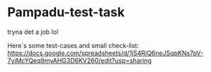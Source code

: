 # Pampadu-test-task
tryna det a job lol

Here`s some test-cases and small check-list: https://docs.google.com/spreadsheets/d/1jS4RiQ6neJSqpKNs7pV-7yiMcYQeq9myAHG3D6KV260/edit?usp=sharing
